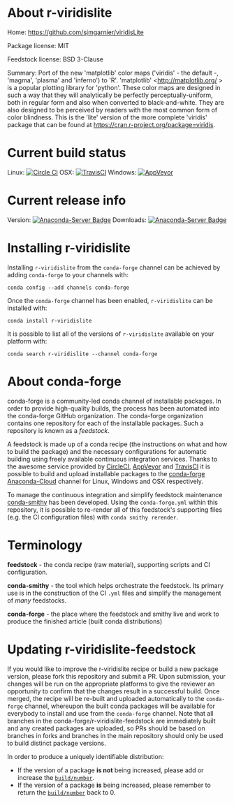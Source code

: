 About r-viridislite
===================

Home: https://github.com/sjmgarnier/viridisLite

Package license: MIT

Feedstock license: BSD 3-Clause

Summary: Port of the new 'matplotlib' color maps ('viridis' - the default -, 'magma', 'plasma' and 'inferno') to 'R'. 'matplotlib' <http://matplotlib.org/ > is a popular plotting library for 'python'. These color maps are designed in such a way that they will analytically be perfectly perceptually-uniform, both in regular form and also when converted to black-and-white. They are also designed to be perceived by readers with the most common form of color blindness. This is the 'lite' version of the more complete 'viridis' package that can be found at <https://cran.r-project.org/package=viridis>.



Current build status
====================

Linux: [![Circle CI](https://circleci.com/gh/conda-forge/r-viridislite-feedstock.svg?style=shield)](https://circleci.com/gh/conda-forge/r-viridislite-feedstock)
OSX: [![TravisCI](https://travis-ci.org/conda-forge/r-viridislite-feedstock.svg?branch=master)](https://travis-ci.org/conda-forge/r-viridislite-feedstock)
Windows: [![AppVeyor](https://ci.appveyor.com/api/projects/status/github/conda-forge/r-viridislite-feedstock?svg=True)](https://ci.appveyor.com/project/conda-forge/r-viridislite-feedstock/branch/master)

Current release info
====================
Version: [![Anaconda-Server Badge](https://anaconda.org/conda-forge/r-viridislite/badges/version.svg)](https://anaconda.org/conda-forge/r-viridislite)
Downloads: [![Anaconda-Server Badge](https://anaconda.org/conda-forge/r-viridislite/badges/downloads.svg)](https://anaconda.org/conda-forge/r-viridislite)

Installing r-viridislite
========================

Installing `r-viridislite` from the `conda-forge` channel can be achieved by adding `conda-forge` to your channels with:

```
conda config --add channels conda-forge
```

Once the `conda-forge` channel has been enabled, `r-viridislite` can be installed with:

```
conda install r-viridislite
```

It is possible to list all of the versions of `r-viridislite` available on your platform with:

```
conda search r-viridislite --channel conda-forge
```


About conda-forge
=================

conda-forge is a community-led conda channel of installable packages.
In order to provide high-quality builds, the process has been automated into the
conda-forge GitHub organization. The conda-forge organization contains one repository
for each of the installable packages. Such a repository is known as a *feedstock*.

A feedstock is made up of a conda recipe (the instructions on what and how to build
the package) and the necessary configurations for automatic building using freely
available continuous integration services. Thanks to the awesome service provided by
[CircleCI](https://circleci.com/), [AppVeyor](http://www.appveyor.com/)
and [TravisCI](https://travis-ci.org/) it is possible to build and upload installable
packages to the [conda-forge](https://anaconda.org/conda-forge)
[Anaconda-Cloud](http://docs.anaconda.org/) channel for Linux, Windows and OSX respectively.

To manage the continuous integration and simplify feedstock maintenance
[conda-smithy](http://github.com/conda-forge/conda-smithy) has been developed.
Using the ``conda-forge.yml`` within this repository, it is possible to re-render all of
this feedstock's supporting files (e.g. the CI configuration files) with ``conda smithy rerender``.


Terminology
===========

**feedstock** - the conda recipe (raw material), supporting scripts and CI configuration.

**conda-smithy** - the tool which helps orchestrate the feedstock.
                   Its primary use is in the construction of the CI ``.yml`` files
                   and simplify the management of *many* feedstocks.

**conda-forge** - the place where the feedstock and smithy live and work to
                  produce the finished article (built conda distributions)


Updating r-viridislite-feedstock
================================

If you would like to improve the r-viridislite recipe or build a new
package version, please fork this repository and submit a PR. Upon submission,
your changes will be run on the appropriate platforms to give the reviewer an
opportunity to confirm that the changes result in a successful build. Once
merged, the recipe will be re-built and uploaded automatically to the
`conda-forge` channel, whereupon the built conda packages will be available for
everybody to install and use from the `conda-forge` channel.
Note that all branches in the conda-forge/r-viridislite-feedstock are
immediately built and any created packages are uploaded, so PRs should be based
on branches in forks and branches in the main repository should only be used to
build distinct package versions.

In order to produce a uniquely identifiable distribution:
 * If the version of a package **is not** being increased, please add or increase
   the [``build/number``](http://conda.pydata.org/docs/building/meta-yaml.html#build-number-and-string).
 * If the version of a package **is** being increased, please remember to return
   the [``build/number``](http://conda.pydata.org/docs/building/meta-yaml.html#build-number-and-string)
   back to 0.
